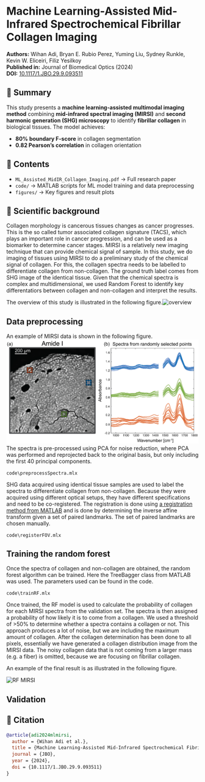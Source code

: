 # Machine Learning-Assisted Mid-Infrared Spectrochemical Fibrillar Collagen Imaging
**Authors:** Wihan Adi, Bryan E. Rubio Perez, Yuming Liu, Sydney Runkle, Kevin W. Eliceiri, Filiz Yesilkoy  
**Published in:** Journal of Biomedical Optics (2024)  
**DOI:** [10.1117/1.JBO.29.9.093511](https://doi.org/10.1117/1.JBO.29.9.093511)

## 🔬 Summary
This study presents a **machine learning-assisted multimodal imaging method** combining **mid-infrared spectral imaging (MIRSI)** and **second harmonic generation (SHG) microscopy** to identify **fibrillar collagen** in biological tissues. The model achieves:
- **80% boundary F-score** in collagen segmentation
- **0.82 Pearson’s correlation** in collagen orientation
  

## 📜 Contents
- `ML_Assisted_MidIR_Collagen_Imaging.pdf` → Full research paper
- `code/` → MATLAB scripts for ML model training and data preprocessing
- `figures/` → Key figures and result plots


## 🧬 Scientific background
Collagen morphology is cancerous tissues changes as cancer progresses. This is the so called tumor associated collagen signature (TACS), which plays an important role in cancer progression, 
and can be used as a biomarker to determine cancer stages. 
MIRSI is a relatively new imaging technique that can provide chemical signal of sample. In this study, we do imaging of tissues using MIRSI to do a preliminary study of the chemical signal of collagen.
For this, the collagen spectra needs to be labelled to differentiate collagen from non-collagen. The ground truth label comes from SHG image of the identical tissue. Given that the chemical spectra is complex and multidimensional, 
we used Random Forest to identify key differentatiors between collagen and non-collagen and interpret the results. 

The overview of this study is illustrated in the following figure.![overview](figures/fig1.png)

## Data preprocessing
An example of MIRSI data is shown in the following figure.  
![example MIRSI](figures/fig2.png)
The spectra is pre-processed using PCA for noise reduction, where PCA was performed and reprojected back to the original basis, but only including the first 40 principal components. 


```
code\preprocessSpectra.mlx
```

SHG data acquired using identical tissue samples are used to label the spectra to differentiate collagen from non-collagen. 
Because they were acquired using different optical setups, they have different specifications and need to be co-registered. 
The registration is done using [a registration method from MATLAB](https://www.mathworks.com/help/images/find-image-rotation-and-scale.html) 
and is done by determining the inverse affine transform given a set of paired landmarks. The set of paired landmarks are chosen manually.


```
code\registerFOV.mlx
```

## Training the random forest 
Once the spectra of collagen and non-collagen are obtained, the random forest algorithm can be trained. Here the TreeBagger class from MATLAB was used. The parameters used can be found in the code. 

```
code\trainRF.mlx
```
Once trained, the RF model is used to calculate the probability of collagen for each MIRSI spectra from the validation set. The spectra is then assigned a probability of how likely it is to come from a collagen. 
We used a threshold of >50% to determine whether a spectra contains a collagen or not. This approach produces a lot of noise, but we are including the maximum amount of collagen. After the collagen determination has 
been done to all pixels, essentially we have generated a collagen distribution image from the MIRSI data. The noisy collagen data that is not coming from a larger mass (e.g. a fiber) is omitted,
 because we are focusing on fibrillar collagen. 

An example of the final result is as illustrated in the following figure. 

![RF MIRSI](figures/fig3.png)



## Validation
 






## 📌 Citation
```bibtex
@article{adi2024mlmirsi,
  author = {Wihan Adi et al.},
  title = {Machine Learning-Assisted Mid-Infrared Spectrochemical Fibrillar Collagen Imaging},
  journal = {JBO},
  year = {2024},
  doi = {10.1117/1.JBO.29.9.093511}
}
